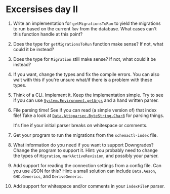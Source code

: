 # Excersises day II

1. Write an implementation for `getMigrationsToRun` to yield the migrations
   to run based on the current `Rev` from the database. What cases can't this
   function handle at this point?

1. Does the type for `getMigrationsToRun` function make sense? If not, what
   could it be instead?

1. Does the type for `Migration` still make sense? If not, what could
   it be instead?

1. If you want, change the types and fix the compile errors. You can also wait
   with this if you're unsure what/if there is a problem with these types.

1. Think of a CLI. Implement it. Keep the implementation simple. Try to see if
   you can use [`System.Environment.getArgs`][getargs] and a hand written
   parser.

1. File parsing time! See if you can read (a simple version of) that index
   file! Take a look at [`Data.Attoparsec.ByteString.Char8`][attoparsec] for
   parsing things.

   It's fine if your initial parser breaks on whitespace or comments.

1. Get your program to run the migrations from the `schemactl-index` file.

1. What information do you need if you want to support Downgrades? Change the
   program to support it. Hint: you probably need to change the types of
   `Migration`, `markActiveRevision`, and possibly your parser.

1. Add support for reading the connection settings from a config file. Can you
   use JSON for this? Hint: a small solution can include `Data.Aeson`,
   `GHC.Generics`, and `DeriveGeneric`.

1. Add support for whitespace and/or comments in your `indexFileP` parser.

[getargs]:https://www.stackage.org/haddock/lts-13.26/base-4.12.0.0/System-Environment.html#v:getArgs
[attoparsec]:https://www.stackage.org/haddock/lts-13.26/attoparsec-0.13.2.2/Data-Attoparsec-ByteString-Char8.html
